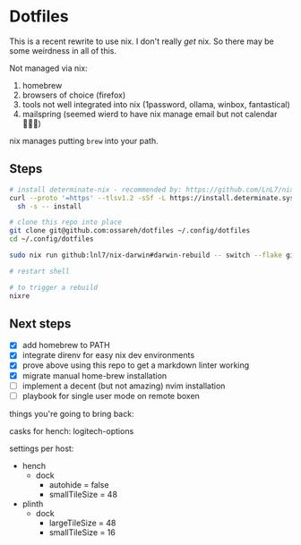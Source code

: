 # Dotfiles

This is a recent rewrite to use nix. I don't really _get_ nix. So there may be some weirdness in
all of this.

Not managed via nix:

1. homebrew
2. browsers of choice (firefox)
3. tools not well integrated into nix (1password, ollama, winbox, fantastical)
4. mailspring (seemed wierd to have nix manage email but not calendar 🤷🏻‍♂️)

nix manages putting `brew` into your path.

## Steps

```sh
# install determinate-nix - recommended by: https://github.com/LnL7/nix-darwin
curl --proto '=https' --tlsv1.2 -sSf -L https://install.determinate.systems/nix | \
  sh -s -- install

# clone this repo into place
git clone git@github.com:ossareh/dotfiles ~/.config/dotfiles
cd ~/.config/dotfiles

sudo nix run github:lnl7/nix-darwin#darwin-rebuild -- switch --flake github:ossareh/dotfiles

# restart shell

# to trigger a rebuild
nixre
```

## Next steps

- [x] add homebrew to PATH
- [x] integrate direnv for easy nix dev environments
- [x] prove above using this repo to get a markdown linter working
- [x] migrate manual home-brew installation
- [ ] implement a decent (but not amazing) nvim installation
- [ ] playbook for single user mode on remote boxen

things you're going to bring back:

casks for hench: logitech-options

settings per host:

- hench
  - dock
    - autohide = false
    - smallTileSize = 48
- plinth
  - dock
    - largeTileSize = 48
    - smallTileSize = 16
